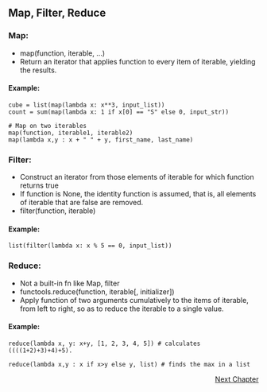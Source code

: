 ## Map, Filter, Reduce

### Map:
- map(function, iterable, ...)
- Return an iterator that applies function to every item of iterable, yielding the results.

#### Example:

    cube = list(map(lambda x: x**3, input_list))
    count = sum(map(lambda x: 1 if x[0] == "S" else 0, input_str))
    
    # Map on two iterables
    map(function, iterable1, iterable2)
    map(lambda x,y : x + " " + y, first_name, last_name)

### Filter:
- Construct an iterator from those elements of iterable for which function returns true
- If function is None, the identity function is assumed, that is, all elements of iterable that are false are removed.
- filter(function, iterable)

#### Example:

	list(filter(lambda x: x % 5 == 0, input_list))

### Reduce:
- Not a built-in fn like Map, filter
- functools.reduce(function, iterable[, initializer])
- Apply function of two arguments cumulatively to the items of iterable, from left to right, so as to reduce the iterable to a single value.
#### Example:
	reduce(lambda x, y: x+y, [1, 2, 3, 4, 5]) # calculates ((((1+2)+3)+4)+5). 
  
	reduce(lambda x,y : x if x>y else y, list) # finds the max in a list
	
<p align="right">
   <a href=“./Practice Questions.md“>Next Chapter</a>
</p>